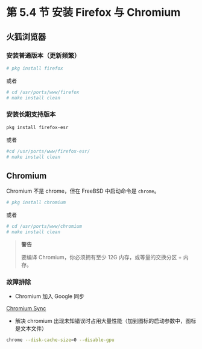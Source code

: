 # 第 5.4 节 安装 Firefox 与 Chromium 

## 火狐浏览器

### 安装普通版本（更新频繁）

```sh
# pkg install firefox
```

或者

```sh
# cd /usr/ports/www/firefox
# make install clean
```

### 安装长期支持版本

```sh
pkg install firefox-esr
```

或者

```sh
#cd /usr/ports/www/firefox-esr/
# make install clean
```

## Chromium

Chromium 不是 chrome，但在 FreeBSD 中启动命令是 `chrome`。

```sh
# pkg install chromium 
```

或者

```sh
# cd /usr/ports/www/chromium
# make install clean
```

>**警告**
>
>要编译 Chromium，你必须拥有至少 12G 内存，或等量的交换分区 + 内存。

### 故障排除

- Chromium 加入 Google 同步

 [Chromium Sync](https://www.learningtopi.com/sbc/chromium-sync/)

- 解决 chromium 出现未知错误时占用大量性能（加到图标的启动参数中，图标是文本文件）

```sh
chrome --disk-cache-size=0 --disable-gpu
```
